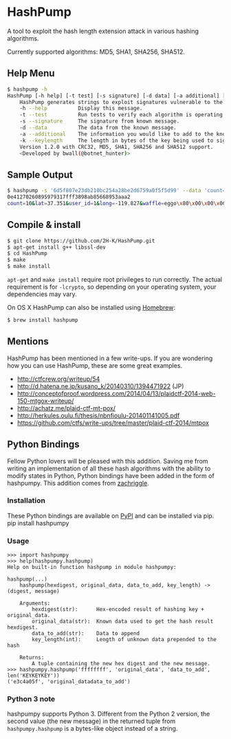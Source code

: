 # HashPump

A tool to exploit the hash length extension attack in various hashing algorithms.

Currently supported algorithms: MD5, SHA1, SHA256, SHA512.

## Help Menu

```bash
$ hashpump -h
HashPump [-h help] [-t test] [-s signature] [-d data] [-a additional] [-k keylength]
    HashPump generates strings to exploit signatures vulnerable to the Hash Length Extension Attack.
    -h --help          Display this message.
    -t --test          Run tests to verify each algorithm is operating properly.
    -s --signature     The signature from known message.
    -d --data          The data from the known message.
    -a --additional    The information you would like to add to the known message.
    -k --keylength     The length in bytes of the key being used to sign the original message with.
    Version 1.2.0 with CRC32, MD5, SHA1, SHA256 and SHA512 support.
    <Developed by bwall(@botnet_hunter)>
```

## Sample Output

```bash
$ hashpump -s '6d5f807e23db210bc254a28be2d6759a0f5f5d99' --data 'count=10&lat=37.351&user_id=1&long=-119.827&waffle=eggo' -a '&waffle=liege' -k 14
0e41270260895979317fff3898ab85668953aaa2
count=10&lat=37.351&user_id=1&long=-119.827&waffle=eggo\x80\x00\x00\x00\x00\x00\x00\x00\x00\x00\x00\x00\x00\x00\x00\x00\x00\x00\x00\x00\x00\x00\x00\x00\x00\x00\x00\x00\x00\x00\x00\x00\x00\x00\x00\x00\x00\x00\x00\x00\x00\x00\x00\x00\x00\x00\x00\x00\x00\x00\x00\x00\x00\x00\x00\x00\x00\x02(&waffle=liege
```

## Compile & install

```bash
$ git clone https://github.com/2H-K/HashPump.git
$ apt-get install g++ libssl-dev
$ cd HashPump
$ make
$ make install
```

`apt-get` and `make install` require root privileges to run correctly.  The actual requirement is for `-lcrypto`, so depending on your operating system, your dependencies may vary.

On OS X HashPump can also be installed using [Homebrew](http://brew.sh/):

```bash
$ brew install hashpump
```

## Mentions

HashPump has been mentioned in a few write-ups.  If you are wondering how you can use HashPump, these are some great examples.

* http://ctfcrew.org/writeup/54
* http://d.hatena.ne.jp/kusano_k/20140310/1394471922 (JP)
* http://conceptofproof.wordpress.com/2014/04/13/plaidctf-2014-web-150-mtgox-writeup/
* http://achatz.me/plaid-ctf-mt-pox/
* http://herkules.oulu.fi/thesis/nbnfioulu-201401141005.pdf
* https://github.com/ctfs/write-ups/tree/master/plaid-ctf-2014/mtpox

## Python Bindings
Fellow Python lovers will be pleased with this addition.  Saving me from writing an implementation of all these hash algorithms with the ability to modify states in Python, Python bindings have been added in the form of hashpumpy.  This addition comes from [zachriggle](https://github.com/zachriggle).

### Installation
These Python bindings are available on [PyPI](https://pypi.python.org/pypi/hashpumpy/1.0) and can be installed via pip.
  pip install hashpumpy
  
### Usage
    >>> import hashpumpy
    >>> help(hashpumpy.hashpump)
    Help on built-in function hashpump in module hashpumpy:
    
    hashpump(...)
        hashpump(hexdigest, original_data, data_to_add, key_length) -> (digest, message)
    
        Arguments:
            hexdigest(str):      Hex-encoded result of hashing key + original_data.
            original_data(str):  Known data used to get the hash result hexdigest.
            data_to_add(str):    Data to append
            key_length(int):     Length of unknown data prepended to the hash
    
        Returns:
            A tuple containing the new hex digest and the new message.
    >>> hashpumpy.hashpump('ffffffff', 'original_data', 'data_to_add', len('KEYKEYKEY'))
    ('e3c4a05f', 'original_datadata_to_add')

### Python 3 note
hashpumpy supports Python 3. Different from the Python 2 version, the second value (the new message) in the returned tuple from `hashpumpy.hashpump` is a bytes-like object instead of a string.
